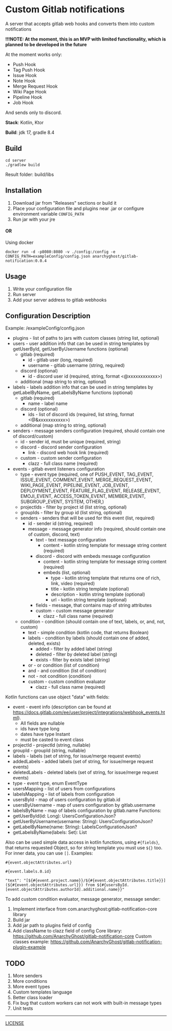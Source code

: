 # Custom Gitlab notifications

A server that accepts gitlab web hooks and converts them into custom notifications

**!!!NOTE: At the moment, this is an MVP with limited functionality, which is planned to be developed in the future**

At the moment works only:
- Push Hook
- Tag Push Hook
- Issue Hook
- Note Hook
- Merge Request Hook
- Wiki Page Hook
- Pipeline Hook
- Job Hook

And sends only to discord.


**Stack**: Kotlin, Ktor

**Build**: jdk 17, gradle 8.4

## Build

```
cd server
./gradlew build
```

Result folder: build/libs

## Installation

1. Download jar from "Releases" sections or build it
2. Place your configuration file and plugins near .jar or configure environment variable ```CONFIG_PATH```
3. Run jar with your jre

#### OR
Using docker
```
docker run -d -p8080:8080 -v ./config:/config -e CONFIG_PATH=exampleConfig/config.json anarchyghost/gitlab-notification:0.0.4
```

## Usage

1. Write your configuration file
2. Run server
3. Add your server address to gitlab webhooks

## Configuration Description

Example: /exampleConfig/config.json

* plugins - list of paths to jars with custom classes (string list, optional) 
* users - user addition info that can be used in string templates by getUserById, getUserByUsername functions (optional)
  * gitlab (required)
    * id - gitlab user (long, required)
    * username - gitlab username (string, required)
  * discord (optional)
    * id - discord user id (required, string, format <@xxxxxxxxxxxx>)
  * additional (map string to string, optional)
* labels - labels addition info that can be used in string templates by getLabelByName, getLabelsByName functions (optional)
  * gitlab (required)
    * name - label name
  * discord (optional)
    * ids - list of discord ids (required, list string, format <@&xxxxxxxxxxx>)
  * additional (map string to string, optional)
* senders - message senders configuration (required, should contain one of discord/custom)
  * id - sender id, must be unique (required, string)
  * discord - discord sender configuration
    * link - discord web hook link (required)
  * custom - custom sender configuration
    * clazz - full class name (required)
* events - gitlab event listeners configuration
  * type - event type (required, one of PUSH_EVENT,  TAG_EVENT,  ISSUE_EVENT,  COMMENT_EVENT,  MERGE_REQUEST_EVENT,  WIKI_PAGE_EVENT,  PIPELINE_EVENT,  JOB_EVENT,  DEPLOYMENT_EVENT,  FEATURE_FLAG_EVENT,  RELEASE_EVENT,  EMOJI_EVENT,  ACCESS_TOKEN_EVENT,  MEMBER_EVENT,  SUBGROUP_EVENT,  SYSTEM,  OTHER,)
  * projectIds - filter by project id (list string, optional)
  * groupIds - filter by group id (list string, optional)
  * senders - senders that will be used for this event (list, required)
    * id - sender id (string, required)
    * message - message generator info (required, should contain one of custom, discord, text)
      * text - text message configuration
        * content - kotlin string template for message string content (required)
      * discord - discord with embeds message configuration
        * content - kotlin string template for message string content (required)
        * embeds (list, optional)
          * type - kotlin string template that returns one of rich, link, video (required)
          * title - kotlin string template (optional)
          * description - kotlin string template (optional)
          * url - kotlin string template (optional)
      * fields - message, that contains map of string attributes
      * custom - custom message generator
        * clazz - full class name (required)
  * condition - condition (should contain one of text, labels, or, and, not, custom)
    * text - simple condition (kotlin code, that returns Boolean)
    * labels - condition by labels (should contain one of added, deleted, exists)
      * added - filter by added label (string)
      * deleted - filter by deleted label (string)
      * exists - filter by exists label (string)
    * or - or condition (list of condition)
    * and - and condition (list of condition)
    * not - not condition (condition)
    * custom - custom condition evaluator
      * clazz - full class name (required)

Kotlin functions can use object "data" with fields:
* event - event info (description can be found at https://docs.gitlab.com/ee/user/project/integrations/webhook_events.html).
    * All fields are nullable
    * ids have type long
    * dates have type Instant
    * must be casted to event class
* projectId - projectId (string, nullable)
* groupId - groupId (string, nullable)
* labels - labels (set of string, for issue/merge request events)
* addedLabels - added labels (set of string, for issue/merge request events)
* deletedLabels - deleted labels (set of string, for issue/merge request events)
* type - event type, enum EventType
* usersMapping - list of users from configurations
* labelsMapping - list of labels from configuration
* usersById - map of users configuration by gitlab.id
* usersByUsername - map of users configuration by gitlab.username
* labelsByName - map of labels configuration by gitlab.name
Functions:
* getUserById(id: Long): UsersConfigurationJson?
* getUserByUsername(username: String): UsersConfigurationJson?
* getLabelByName(name: String): LabelsConfigurationJson?
* getLabelsByName(labels: Set<String>): List<LabelsConfigurationJson>

Also can be used simple data access in kotlin functions, using `#{fields}`, that returns requested Object, so for string template you must use `${}` too.
For inner data, you can use `[]`.
Examples:

`#{event.objectAttributes.url}`

`#{event.labels.0.id}`

`"text": "[${#{event.project.name}}/${#{event.objectAttributes.title}}](${#{event.objectAttributes.url}}) from ${#{usersById.[event.objectAttributes.authorId].additional.name}}"`

To add custom condition evaluator, message generator, message sender:
1. Implement interface from com.anarchyghost:gitlab-notification-core library
2. Build jar
3. Add jar path to plugins field of config
4. Add className to clazz field of config
Core library: https://github.com/AnarchyGhost/gitlab-notification-core
Custom classes example: https://github.com/AnarchyGhost/gitlab-notification-plugin-example

## TODO

1. More senders
2. More conditions
3. More event types
4. Custom templates language
5. Better class loader
6. Fix bug that custom workers can not work with built-in message types
7. Unit tests

----

[LICENSE](LICENSE)
